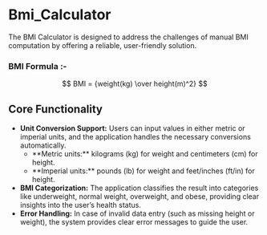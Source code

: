# Bmi_Calculator
<p>
        The BMI Calculator is designed to address the challenges of manual BMI computation by offering a reliable, user-friendly solution.
</p>
<h3>BMI Formula :-</h3>

$$ BMI = {weight(kg) \over height(m)^2} $$
<h2>Core Functionality</h2>
        <ul>
                <li>
                        <strong>Unit Conversion Support:</strong>
                        Users can input values in either metric or imperial units, and the application handles the necessary conversions automatically.
                        <ul>
                                <li>**Metric units:** kilograms (kg) for weight and centimeters (cm) for height.</li>
                                <li>**Imperial units:** pounds (lb) for weight and feet/inches (ft/in) for height.</li>
                        </ul>
                </li>
                <li>
                    <strong>BMI Categorization:</strong> 
                    The application classifies the result into categories like underweight, normal weight, overweight, and obese, providing clear insights into the user’s health status.
                </li>
                <li>
                    <strong>Error Handling:</strong> 
                    In case of invalid data entry (such as missing height or weight), the system provides clear error messages to guide the user.
                </li>
        </ul>

